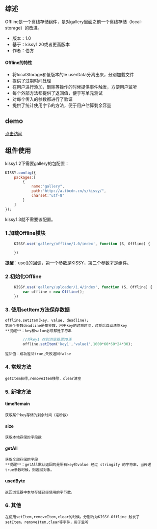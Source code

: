 ## 综述

Offline是一个离线存储组件，是对gallery里面之前一个离线存储（local-storage）的改进。

* 版本：1.0
* 基于：kissy1.20或者更高版本
* 作者：伯方


#### Offline的特性

* 将localStorage和低版本的ie userData分离出来，分别加载文件
* 提供了过期时间处理
* 在用户进行添加，删除等操作的时候提供事件触发，方便用户监听
* 每个外部方法都提供了返回值，便于写单元测试
* 对每个传入的参数都进行了验证
* 提供了统计使用字节的方法，便于用户估算剩余容量

## demo

[点击访问](http://sirzxj.github.com/gallery/offline/1.0/demo.html)

## 组件使用

kissy1.2下需要gallery的包配置：

```javascript
KISSY.config({
    packages:[
        {
            name:"gallery",
            path:"http://a.tbcdn.cn/s/kissy/",
            charset:"utf-8"
        }
    ]
});
```

kissy1.3就不需要该配置。


### 1.加载Offline模块

```javascript
    KISSY.use('gallery/offline/1.0/index', function (S, Offline) {

    })
```
**提醒**：use()的回调，第一个参数是KISSY，第二个参数才是组件。

### 2.初始化Offline

```javascript
    KISSY.use('gallery/uploader/1.4/index', function (S, Offline) {
        var offline = new Offline();
    })
```

### 3. 使用setItem方法保存数据
	offline.setItem(key, value, deadline);
	第三个参数deadline是毫秒数，用于key的过期时间，过期后自动清除key
	**提醒**：key和value必须都是字符串 

```javascript
		//将key1 存到浏览器里30天
        offline.setItem('key1','value1',1000*60*60*24*30);
```
	返回值：成功返回true,失败返回false



### 4. 常规方法
	getItem获得,removeItem移除，clear清空

### 5. 新增方法	

#### timeRemain
	获取某个key存储的剩余时间（毫秒数）
#### size
	获取本地存储的字段数
#### getAll
	获取全部存储的字段
	**提醒**：getAll默认返回的是所有key和value 经过 stringify 的字符串，当传递true参数时候，则返回对象。
#### usedByte
	返回浏览器中本地存储已经使用的字节数。
### 6. 其他
	在使用setItem,removeItem,clear的时候，分别为为KISSY.Offline 触发了 setItem，removeItem,clear等事件，用于监听	 

